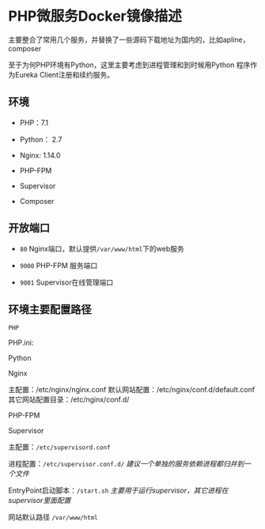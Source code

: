 # PHP微服务Docker镜像描述

主要整合了常用几个服务，并替换了一些源码下载地址为国内的，比如apline，composer

至于为何PHP环境有Python，这里主要考虑到进程管理和到时候用Python 程序作为Eureka Client注册和续约服务。

## 环境

- PHP：7.1

- Python： 2.7

- Nginx: 1.14.0

- PHP-FPM

- Supervisor

- Composer

## 开放端口

- `80` Nginx端口，默认提供`/var/www/html`下的web服务

- `9000` PHP-FPM 服务端口

- `9001` Supervisor在线管理端口

## 环境主要配置路径

`PHP`

PHP.ini:

Python

Nginx

主配置：/etc/nginx/nginx.conf
默认网站配置：/etc/nginx/conf.d/default.conf
其它网站配置目录：/etc/nginx/conf.d/

PHP-FPM

Supervisor

主配置：`/etc/supervisord.conf`

进程配置：`/etc/supervisor.conf.d/` *建议一个单独的服务依赖进程都归并到一个文件*

EntryPoint启动脚本：`/start.sh` *主要用于运行supervisor，其它进程在supervisor里面配置*

网站默认路径 `/var/www/html`